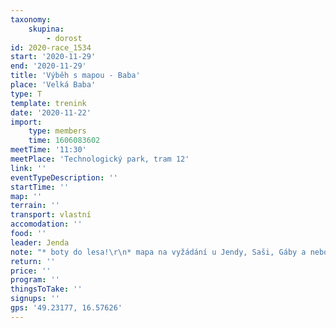 ```yaml
---
taxonomy:
    skupina:
        - dorost
id: 2020-race_1534
start: '2020-11-29'
end: '2020-11-29'
title: 'Výběh s mapou - Baba'
place: 'Velká Baba'
type: T
template: trenink
date: '2020-11-22'
import:
    type: members
    time: 1606083602
meetTime: '11:30'
meetPlace: 'Technologický park, tram 12'
link: ''
eventTypeDescription: ''
startTime: ''
map: ''
terrain: ''
transport: vlastní
accomodation: ''
food: ''
leader: Jenda
note: "* boty do lesa!\r\n* mapa na vyžádání u Jendy, Saši, Gáby a nebo Standy\r\n*  pro přihlášené budou vytištěné mapy na místě"
return: ''
price: ''
program: ''
thingsToTake: ''
signups: ''
gps: '49.23177, 16.57626'
---
```


